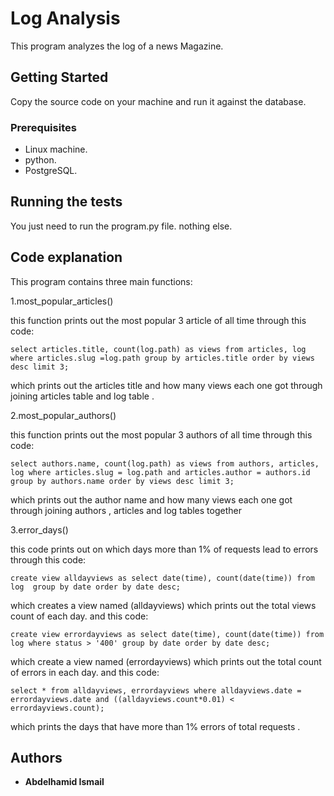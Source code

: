 # Log Analysis

This program analyzes the log of a news Magazine.

## Getting Started

Copy the source code on your machine and run it against the database.


### Prerequisites

* Linux machine.
* python.
* PostgreSQL.


## Running the tests

You just need to run the program.py file. nothing else.

## Code explanation

This program contains three main functions:

1.most_popular_articles()

this function prints out the most popular 3 article of all time through this code:
```
select articles.title, count(log.path) as views from articles, log where articles.slug =log.path group by articles.title order by views desc limit 3;
```
which prints out the articles title and how many views each one got through joining articles table and log table .

2.most_popular_authors()

this function prints out the most popular 3 authors of all time through this code:
```
select authors.name, count(log.path) as views from authors, articles, log where articles.slug = log.path and articles.author = authors.id group by authors.name order by views desc limit 3;
```
which prints out the author name and how many views each one got through joining authors , articles and log tables together


3.error_days()

this code prints out on which days more than 1% of requests lead to errors through this code:
```
create view alldayviews as select date(time), count(date(time)) from log  group by date order by date desc;
```
which creates a view named (alldayviews) which prints out the total views count of each day.
and this code:
```
create view errordayviews as select date(time), count(date(time)) from log where status > '400' group by date order by date desc;
```
which create a view named (errordayviews) which prints out the total count of errors in each day.
and this code:
```
select * from alldayviews, errordayviews where alldayviews.date = errordayviews.date and ((alldayviews.count*0.01) <  errordayviews.count);
```
which prints the days that have more than 1% errors of total requests .


## Authors

* **Abdelhamid Ismail**
